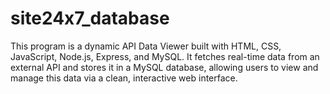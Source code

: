 # site24x7_database
This program is a dynamic API Data Viewer built with HTML, CSS, JavaScript, Node.js, Express, and MySQL. It fetches real-time data from an external API and stores it in a MySQL database, allowing users to view and manage this data via a clean, interactive web interface.
